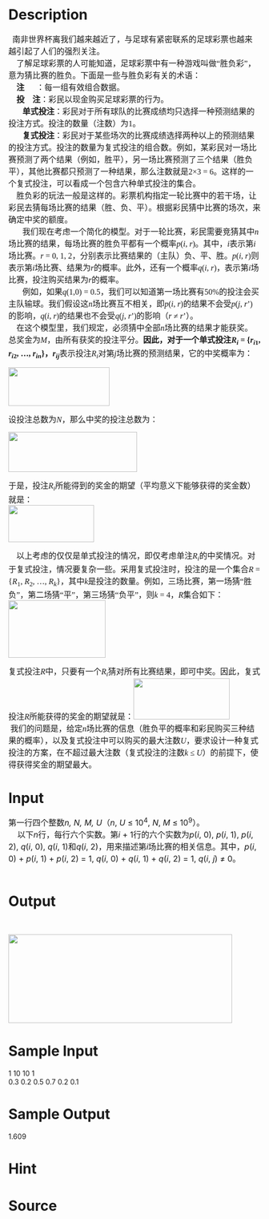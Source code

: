 
# Description

<div class="content"><p class="MsoNormal" style="margin: 0cm 0cm 0pt"><span style="font-size: medium"><span lang="EN-US"><span style="mso-spacerun: yes"><font face="Times New Roman">  </font></span></span><span style="font-family: 仿宋_GB2312; mso-ascii-font-family: &#39;Times New Roman&#39;">南非世界杯离我们越来越近了，与足球有紧密联系的</span><span style="font-family: 仿宋_GB2312">足球彩票也越来越引起了人们的强烈关注。</span></span><span lang="EN-US" style="font-size: 12pt"><o:p></o:p></span></p>
<p class="MsoNormal" style="margin: 0cm 0cm 0pt"><span style="font-size: medium"><span lang="EN-US"><span style="mso-spacerun: yes"><font face="Times New Roman">   </font></span></span><span lang="EN-US" style="font-family: 仿宋_GB2312"><span style="mso-spacerun: yes"> </span></span><span style="font-family: 仿宋_GB2312">了解足球彩票的人可能知道，足球彩票中有一种游戏叫做“胜负彩”，意为猜比赛的胜负。下面是一些与胜负彩有关的术语：</span></span><span style="font-size: 12pt; font-family: 仿宋_GB2312"><span lang="EN-US"><o:p></o:p></span></span></p>
<p class="MsoNormal" style="margin: 0cm 0cm 0pt"><span style="font-size: medium"><span lang="EN-US" style="font-family: 仿宋_GB2312"><span style="mso-spacerun: yes">    </span></span><b style="mso-bidi-font-weight: normal"><span style="font-family: 仿宋_GB2312">注<span lang="EN-US"><span style="mso-spacerun: yes">      </span></span></span></b><span style="font-family: 仿宋_GB2312">：每一组有效组合数据。</span></span><span style="font-size: 12pt; font-family: 仿宋_GB2312"><span lang="EN-US"><o:p></o:p></span></span></p>
<p class="MsoNormal" style="margin: 0cm 0cm 0pt"><span style="font-size: medium"><span lang="EN-US" style="font-family: 仿宋_GB2312"><span style="mso-spacerun: yes">    </span></span><b style="mso-bidi-font-weight: normal"><span style="font-family: 仿宋_GB2312">投<span lang="EN-US"><span style="mso-spacerun: yes">    </span></span>注</span></b><span style="font-family: 仿宋_GB2312">：彩民以现金购买足球彩票的行为。</span></span><span style="font-size: 12pt; font-family: 仿宋_GB2312"><span lang="EN-US"><o:p></o:p></span></span></p>
<p class="MsoNormal" style="margin: 0cm 0cm 0pt; text-indent: 21pt"><span style="font-size: medium"><b style="mso-bidi-font-weight: normal"><span style="font-family: 仿宋_GB2312">单式投注</span></b><span style="font-family: 仿宋_GB2312">：彩民对于所有球队的比赛成绩均只选择一种预测结果的投注方式。投注的数量（注数）为<span lang="EN-US">1</span>。</span></span><span style="font-size: 12pt; font-family: 仿宋_GB2312"><span lang="EN-US"><o:p></o:p></span></span></p>
<p class="MsoNormal" style="margin: 0cm 0cm 0pt; text-indent: 21pt"><span style="font-size: medium"><b style="mso-bidi-font-weight: normal"><span style="font-family: 仿宋_GB2312">复式投注</span></b><span style="font-family: 仿宋_GB2312">：彩民对于某些场次的比赛成绩选择两种以上的预测结果的投注方式。投注的数量为复式投注的组合数。例如，某彩民对一场比赛预测了两个结果（例如，胜平），另一场比赛预测了三个结果（胜负平），其他比赛都只预测了一种结果，那么注数就是<span lang="EN-US">2</span></span><span lang="EN-US" style="mso-ascii-font-family: 仿宋_GB2312; mso-fareast-font-family: 仿宋_GB2312"><font face="Times New Roman">×</font></span><span lang="EN-US" style="font-family: 仿宋_GB2312">3 = 6</span><span style="font-family: 仿宋_GB2312">。这样的一个复式投注，可以看成一个包含六种单式投注的集合。</span></span><span style="font-size: 12pt; font-family: 仿宋_GB2312"><span lang="EN-US"><o:p></o:p></span></span></p>
<p class="MsoNormal" style="margin: 0cm 0cm 0pt"><span style="font-size: medium"><span lang="EN-US" style="font-family: 仿宋_GB2312"><span style="mso-spacerun: yes">    </span></span><span style="font-family: 仿宋_GB2312">胜负彩的玩法一般是这样的。彩票机构指定一轮比赛中的若干场，让彩民去猜每场比赛的结果（胜、负、平）。根据彩民猜中比赛的场次，来确定中奖的额度。</span></span><span lang="EN-US" style="font-size: 12pt"><o:p></o:p></span></p>
<p class="MsoNormal" style="margin: 0cm 0cm 0pt; text-indent: 21pt"><span style="font-size: medium"><span style="font-family: 仿宋_GB2312">我们现在考虑一个简化的模型。对于一轮比赛，彩民需要竞猜其中<i style="mso-bidi-font-style: normal"><span lang="EN-US">n</span></i>场比赛的结果，每场比赛的胜负平都有一个概率<i style="mso-bidi-font-style: normal"><span lang="EN-US">p</span></i><span lang="EN-US">(<i style="mso-bidi-font-style: normal">i</i>, <i style="mso-bidi-font-style: normal">r</i>)</span>。其中，<i style="mso-bidi-font-style: normal"><span lang="EN-US">i</span></i>表示第<i style="mso-bidi-font-style: normal"><span lang="EN-US">i</span></i>场比赛。<i style="mso-bidi-font-style: normal"><span lang="EN-US">r</span></i><span lang="EN-US"> = 0, 1, 2</span>，分别表示比赛结果的（主队）负、平、胜。<i style="mso-bidi-font-style: normal"><span lang="EN-US">p</span></i><span lang="EN-US">(<i style="mso-bidi-font-style: normal">i</i>, <i style="mso-bidi-font-style: normal">r</i>)</span>则表示第<i style="mso-bidi-font-style: normal"><span lang="EN-US">i</span></i>场比赛、结果为<i style="mso-bidi-font-style: normal"><span lang="EN-US">r</span></i>的概率。此外，还有一个概率<i style="mso-bidi-font-style: normal"><span lang="EN-US">q</span></i><span lang="EN-US">(<i style="mso-bidi-font-style: normal">i</i>, <i style="mso-bidi-font-style: normal">r</i>)</span>，表示第<i style="mso-bidi-font-style: normal"><span lang="EN-US">i</span></i>场比赛，投注购买结果为<i style="mso-bidi-font-style: normal"><span lang="EN-US">r</span></i>的概率。</span></span><span style="font-size: 12pt; font-family: 仿宋_GB2312"><span lang="EN-US"><o:p></o:p></span></span></p>
<p class="MsoNormal" style="margin: 0cm 0cm 0pt; text-indent: 21pt"><span style="font-size: medium"><span style="font-family: 仿宋_GB2312">例如，如果<i style="mso-bidi-font-style: normal"><span lang="EN-US">q</span></i><span lang="EN-US">(1,0) = 0.5</span>，我们可以知道第一场比赛有<span lang="EN-US">50%</span>的投注会买主队输球。我们假设这<i style="mso-bidi-font-style: normal"><span lang="EN-US">n</span></i>场比赛互不相关，即<i style="mso-bidi-font-style: normal"><span lang="EN-US">p</span></i><span lang="EN-US">(<i style="mso-bidi-font-style: normal">i</i>, <i style="mso-bidi-font-style: normal">r</i>)</span>的结果不会受<i style="mso-bidi-font-style: normal"><span lang="EN-US">p</span></i><span lang="EN-US">(<i style="mso-bidi-font-style: normal">j</i>, <i style="mso-bidi-font-style: normal">r</i></span></span><span lang="EN-US" style="mso-ascii-font-family: 仿宋_GB2312; mso-fareast-font-family: 仿宋_GB2312"><font face="Times New Roman">’</font></span><span lang="EN-US" style="font-family: 仿宋_GB2312">)</span><span style="font-family: 仿宋_GB2312">的影响，<i style="mso-bidi-font-style: normal"><span lang="EN-US">q</span></i><span lang="EN-US">(<i style="mso-bidi-font-style: normal">i</i>, <i style="mso-bidi-font-style: normal">r</i>)</span>的结果也不会受<i style="mso-bidi-font-style: normal"><span lang="EN-US">q</span></i><span lang="EN-US">(<i style="mso-bidi-font-style: normal">j</i>, <i style="mso-bidi-font-style: normal">r</i></span></span><span lang="EN-US" style="mso-ascii-font-family: 仿宋_GB2312; mso-fareast-font-family: 仿宋_GB2312"><font face="Times New Roman">’</font></span><span lang="EN-US" style="font-family: 仿宋_GB2312">)</span><span style="font-family: 仿宋_GB2312">的影响（<i style="mso-bidi-font-style: normal"><span lang="EN-US">r</span></i><span lang="EN-US"> </span></span><span lang="EN-US" style="mso-ascii-font-family: 仿宋_GB2312; mso-fareast-font-family: 仿宋_GB2312"><font face="Times New Roman">≠</font></span><span lang="EN-US" style="font-family: 仿宋_GB2312"> <i style="mso-bidi-font-style: normal">r</i></span><span lang="EN-US" style="mso-ascii-font-family: 仿宋_GB2312; mso-fareast-font-family: 仿宋_GB2312"><font face="Times New Roman">’</font></span><span style="font-family: 仿宋_GB2312">）。</span></span><span style="font-size: 12pt; font-family: 仿宋_GB2312"><span lang="EN-US"><o:p></o:p></span></span></p>
<p class="MsoNormal" style="margin: 0cm 0cm 0pt"><span style="font-size: medium"><span lang="EN-US" style="font-family: 仿宋_GB2312"><span style="mso-spacerun: yes">    </span></span><span style="font-family: 仿宋_GB2312">在这个模型里，我们规定，必须猜中全部<i style="mso-bidi-font-style: normal"><span lang="EN-US">n</span></i>场比赛的结果才能获奖。总奖金为<i style="mso-bidi-font-style: normal"><span lang="EN-US">M</span></i>，由所有获奖的投注平分。<b style="mso-bidi-font-weight: normal">因此，对于一个单式投注<i style="mso-bidi-font-style: normal"><span lang="EN-US">R<sub>i</sub></span></i><span lang="EN-US"> = {<i style="mso-bidi-font-style: normal">r<sub>i</sub></i><sub>1</sub>, <i style="mso-bidi-font-style: normal">r<sub>i</sub></i><sub>2</sub>, </span></b></span><b style="mso-bidi-font-weight: normal"><span lang="EN-US" style="mso-ascii-font-family: 仿宋_GB2312; mso-fareast-font-family: 仿宋_GB2312"><font face="Times New Roman">…</font></span></b><b style="mso-bidi-font-weight: normal"><span lang="EN-US" style="font-family: 仿宋_GB2312">, <i style="mso-bidi-font-style: normal">r<sub>in</sub></i>}</span></b><b style="mso-bidi-font-weight: normal"><span style="font-family: 仿宋_GB2312">，<i style="mso-bidi-font-style: normal"><span lang="EN-US">r<sub>ij</sub></span></i></span></b><span style="font-family: 仿宋_GB2312">表示投注<i style="mso-bidi-font-style: normal"><span lang="EN-US">R<sub>i</sub></span></i>对第<i style="mso-bidi-font-style: normal"><span lang="EN-US">j</span></i>场比赛的预测结果，它的中奖概率为：</span></span><span style="font-size: 12pt; font-family: 仿宋_GB2312"><span lang="EN-US"><o:p></o:p></span></span></p>
<p><img height="77" alt="" width="202" src="/source/bzoj/2767/img/aHR0cHM6Ly9seWRzeS5jb20vSnVkZ2VPbmxpbmUvdXBsb2FkLzIwMTIwNS8xMS5qcGc=.jpg"/></p>
<p class="MsoNormal" style="margin: 0cm 0cm 0pt"><span style="font-size: 12pt; font-family: 仿宋_GB2312">设投注总数为<i style="mso-bidi-font-style: normal"><span lang="EN-US">N</span></i>，那么中奖的投注总数为：<span lang="EN-US"><o:p></o:p></span></span></p>
<p><img height="80" alt="" width="257" src="/source/bzoj/2767/img/aHR0cHM6Ly9seWRzeS5jb20vSnVkZ2VPbmxpbmUvdXBsb2FkLzIwMTIwNS8yMi5qcGc=.jpg"/></p>
<p class="MsoNormal" style="margin: 0cm 0cm 0pt"><span style="font-size: 12pt; font-family: 仿宋_GB2312">于是，投注<i style="mso-bidi-font-style: normal"><span lang="EN-US">R<sub>i</sub></span></i>所能得到的奖金的期望（平均意义下能够获得的奖金数）就是：</span></p>
<p class="MsoNormal" style="margin: 0cm 0cm 0pt"><span style="font-size: 12pt; font-family: 仿宋_GB2312"><span lang="EN-US"><o:p><img height="74" alt="" width="171" src="/source/bzoj/2767/img/aHR0cHM6Ly9seWRzeS5jb20vSnVkZ2VPbmxpbmUvdXBsb2FkLzIwMTIwNS8zMy5qcGc=.jpg"/></o:p></span></span></p>
<p></p><p></p>
<p></p>
<p class="MsoNormal" style="margin: 0cm 0cm 0pt"><span lang="EN-US" style="font-size: 12pt; font-family: 仿宋_GB2312"><span style="mso-spacerun: yes">    </span></span><span style="font-size: 12pt; font-family: 仿宋_GB2312">以上考虑的仅仅是单式投注的情况，即仅考虑单注<i style="mso-bidi-font-style: normal"><span lang="EN-US">R<sub>i</sub></span></i>的中奖情况。对于复式投注，情况要复杂一些。采用复式投注时，投注的是一个集合<i style="mso-bidi-font-style: normal"><span lang="EN-US">R</span></i><span lang="EN-US"> = {<i style="mso-bidi-font-style: normal">R</i><sub>1</sub>, <i style="mso-bidi-font-style: normal">R</i><sub>2</sub>, </span></span><span lang="EN-US" style="font-size: 12pt; mso-ascii-font-family: 仿宋_GB2312; mso-fareast-font-family: 仿宋_GB2312"><font face="Times New Roman">…</font></span><span lang="EN-US" style="font-size: 12pt; font-family: 仿宋_GB2312">, <i style="mso-bidi-font-style: normal">R<sub>k</sub></i>}</span><span style="font-size: 12pt; font-family: 仿宋_GB2312">，其中<i style="mso-bidi-font-style: normal"><span lang="EN-US">k</span></i>是投注的数量。例如，三场比赛，第一场猜“胜负”，第二场猜“平”，第三场猜“负平”，则<i style="mso-bidi-font-style: normal"><span lang="EN-US">k</span></i><span lang="EN-US"> = 4</span>，<i style="mso-bidi-font-style: normal"><span lang="EN-US">R</span></i>集合如下：</span></p>
<p class="MsoNormal" style="margin: 0cm 0cm 0pt"><span style="font-size: 12pt; font-family: 仿宋_GB2312"><span lang="EN-US"><o:p><img height="115" alt="" width="194" src="/source/bzoj/2767/img/aHR0cHM6Ly9seWRzeS5jb20vSnVkZ2VPbmxpbmUvdXBsb2FkLzIwMTIwNS80NC5qcGc=.jpg"/></o:p></span></span></p>
<p><span style="font-size: 12pt; font-family: 仿宋_GB2312"><span lang="EN-US">
</span></span></p><p class="MsoNormal" style="margin: 0cm 0cm 0pt"><span style="font-size: 12pt; font-family: 仿宋_GB2312">复式投注<i style="mso-bidi-font-style: normal"><span lang="EN-US">R</span></i>中，只要有一个<i style="mso-bidi-font-style: normal"><span lang="EN-US">R<sub>i</sub></span></i>猜对所有比赛结果，即可中奖。因此，复式投注<i style="mso-bidi-font-style: normal"><span lang="EN-US">R</span></i>所能获得的奖金的期望就是：<img height="82" alt="" width="192" src="/source/bzoj/2767/img/aHR0cHM6Ly9seWRzeS5jb20vSnVkZ2VPbmxpbmUvdXBsb2FkLzIwMTIwNS81NS5qcGc=.jpg"/></span></p>
<span style="font-size: 12pt; font-family: 仿宋_GB2312"><span lang="EN-US"><o:p>
<p class="MsoNormal" style="margin: 0cm 0cm 0pt"><span style="font-size: 12pt; font-family: 仿宋_GB2312"><span style="mso-spacerun: yes"> </span>我们的问题是，给定<i style="mso-bidi-font-style: normal"><span lang="EN-US">n</span></i>场比赛的信息（胜负平的概率和彩民购买三种结果的概率），以及复式投注中可以购买的最大注数<i style="mso-bidi-font-style: normal"><span lang="EN-US">U</span></i>，要求设计一种复式投注的方案，在不超过最大注数（复式投注的注数<i style="mso-bidi-font-style: normal"><span lang="EN-US">k</span></i><span lang="EN-US"> </span></span><span lang="EN-US" style="font-size: 12pt; mso-ascii-font-family: 仿宋_GB2312; mso-fareast-font-family: 仿宋_GB2312"><font face="Times New Roman">≤</font></span><span lang="EN-US" style="font-size: 12pt; font-family: 仿宋_GB2312"> <i style="mso-bidi-font-style: normal">U</i></span><span style="font-size: 12pt; font-family: 仿宋_GB2312">）的前提下，使得获得奖金的期望最大。<span lang="EN-US"><o:p></o:p></span></span></p>
</o:p></span></span><p></p></div>

# Input

<div class="content"><div><span style="font-size: 12pt">第一行四个整数<i>n, N, M, U</i>（<i>n</i>, <i>U</i> </span><span style="font-size: 12pt">≤</span><span style="font-size: 12pt"> 10<sup>4</sup>, <i>N</i>, <i>M</i> </span><span style="font-size: 12pt">≤</span><span style="font-size: 12pt"> 10<sup>9</sup></span><span style="font-size: 12pt">）。</span></div>
<div><span style="font-size: 12pt">    </span><span style="font-size: 12pt">以下<i>n</i>行，每行六个实数。第<i>i</i> + 1行的六个实数为<i>p</i>(<i>i</i>, 0), <i>p</i>(<i>i</i>, 1), <i>p</i>(<i>i</i>, 2), <i>q</i>(<i>i</i>, 0), <i>q</i>(<i>i</i>, 1)和<i>q</i>(<i>i</i>, 2)，用来描述第<i>i</i>场比赛的相关信息。其中，<i>p</i>(<i>i</i>, 0) + <i>p</i>(<i>i</i>, 1) + <i>p</i>(<i>i</i>, 2) = 1, <i>q</i>(<i>i</i>, 0) + <i>q</i>(<i>i</i>, 1) + <i>q</i>(<i>i</i>, 2) = 1, <i>q</i>(<i>i</i>, <i>j</i>) </span><span style="font-size: 12pt">≠</span><span style="font-size: 12pt"> 0</span><span style="font-size: 12pt">。</span></div>
<div> </div></div>

# Output

<div class="content"><div> </div>
<p><img height="177" alt="" width="447" src="/source/bzoj/2767/img/aHR0cHM6Ly9seWRzeS5jb20vSnVkZ2VPbmxpbmUvdXBsb2FkLzIwMTIwNS82Ni5qcGc=.jpg"/></p></div>

# Sample Input

<div class="content"><span class="sampledata">1 10 10 1<br/>
0.3 0.2 0.5 0.7 0.2 0.1<br/>
</span></div>

# Sample Output

<div class="content"><span class="sampledata">1.609</span></div>

# Hint

<div class="content"><p></p></div>

# Source

<div class="content"><p><a href="problemset.php?search="></a></p></div>

